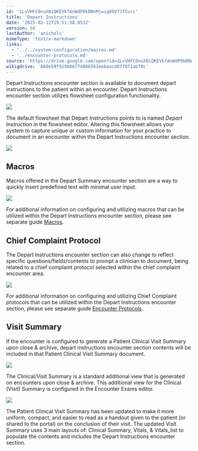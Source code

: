 ```yaml
---
id: '1LvVHFC0nuX0iQKEVkfAnWdP0kBNnMjwig09V7JTCurc'
title: 'Depart Instructions'
date: '2025-02-12T19:51:38.053Z'
version: 58
lastAuthor: 'anichols'
mimeType: 'text/x-markdown'
links:
  - '../../system-configuration/macros.md'
  - '../encounter-protocols.md'
source: 'https://drive.google.com/open?id=1LvVHFC0nuX0iQKEVkfAnWdP0kBNnMjwig09V7JTCurc'
wikigdrive: '860e59f919b06774886561eebaacd677071ab78c'
---
```

Depart Instructions encounter section is available to document depart instructions to the patient within an encounter.  Depart Instructions encounter section utilizes flowsheet configuration functionality.

![](../depart-instructions.assets/c7639ef9663bbc1ab0452b2c26f288f9.png)

The default flowsheet that Depart Instructions points to is named *Depart Instruction* in the flowsheet editor. Altering this flowsheet allows your system to capture unique or custom information for your practice to document in an encounter within the Depart Instructions encounter section.

![](../depart-instructions.assets/5578ef5278bbd720f5dff02fdc4cf88d.png)

## Macros

Macros offered in the Depart Summary encounter section are a way to quickly insert predefined text with minimal user input.

![](../depart-instructions.assets/4dc65dc384b5f7ea406311fcf41f0859.png)

For additional information on configuring and utilizing macros that can be utilized within the Depart Instructions encounter section, please see separate guide [Macros](../../system-configuration/macros.md#properties-of-a-macro).

## Chief Complaint Protocol

The Depart Instructions encounter section can also change to reflect specific questions/fields/contents to prompt a clinician to document, being related to a chief complaint protocol selected within the chief complaint encounter area.

![](../depart-instructions.assets/021f9539b47a2524260a87b6a7e102b2.png)

For additional information on configuring and utilizing Chief Complaint protocols that can be utilized within the Depart Instructions encounter section, please see separate guide [Encounter Protocols](../encounter-protocols.md).

## Visit Summary

If the encounter is configured to generate a Patient Clinical Visit Summary upon close & archive, depart instructions encounter section contents will be included in that Patient Clinical Visit Summary document.

![](../depart-instructions.assets/0ff06ef3dcbd26a0d19ed0e8197f58cc.png)

The Clinical/Visit Summary is a standard additional view that is generated on encounters upon close & archive. This additional view for the Clinical (Visit) Summary is configured in the Encounter Exams editor.

![](../depart-instructions.assets/49e4805a68b7a8755f51dd0c83b47f01.png)

The Patient Clinical Visit Summary has been updated to make it more uniform, compact, and easier to read as a handout given to the patient (or shared to the portal) on the conclusion of their visit. The updated Visit Summary uses 3 main layouts of: Clinical Summary, Vitals, & Vitals_list to populate the contents and includes the Depart Instructions encounter section.

